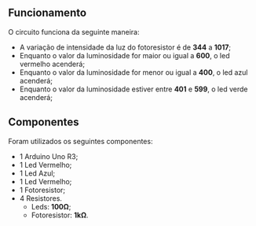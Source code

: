 ## Funcionamento

O circuito funciona da seguinte maneira:

- A variação de intensidade da luz do fotoresistor é de **344** a **1017**;
- Enquanto o valor da luminosidade for maior ou igual a **600**, o led vermelho acenderá;
- Enquanto o valor da luminosidade for menor ou igual a **400**, o led azul acenderá;
- Enquanto o valor da luminosidade estiver entre **401** e **599**, o led verde acenderá;

## Componentes

Foram utilizados os seguintes componentes:

- 1 Arduino Uno R3;
- 1 Led Vermelho;
- 1 Led Azul;
- 1 Led Vermelho;
- 1 Fotoresistor;
- 4 Resistores.
  - Leds: **100Ω**;
  - Fotoresistor: **1kΩ**.

